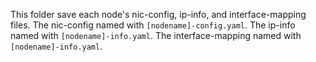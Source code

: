 This folder save each node's nic-config, ip-info, and interface-mapping files.
The nic-config named with `[nodename]-config.yaml`.
The ip-info named with `[nodename]-info.yaml`.
The interface-mapping named with `[nodename]-info.yaml`.
